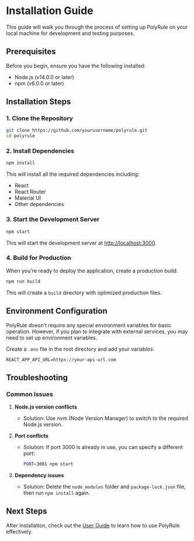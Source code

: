 # Installation Guide

This guide will walk you through the process of setting up PolyRule on your local machine for development and testing purposes.

## Prerequisites

Before you begin, ensure you have the following installed:
- Node.js (v14.0.0 or later)
- npm (v6.0.0 or later)

## Installation Steps

### 1. Clone the Repository

```bash
git clone https://github.com/yourusername/polyrule.git
cd polyrule
```

### 2. Install Dependencies

```bash
npm install
```

This will install all the required dependencies including:
- React
- React Router
- Material UI
- Other dependencies

### 3. Start the Development Server

```bash
npm start
```

This will start the development server at [http://localhost:3000](http://localhost:3000).

### 4. Build for Production

When you're ready to deploy the application, create a production build:

```bash
npm run build
```

This will create a `build` directory with optimized production files.

## Environment Configuration

PolyRule doesn't require any special environment variables for basic operation. However, if you plan to integrate with external services, you may need to set up environment variables.

Create a `.env` file in the root directory and add your variables:

```
REACT_APP_API_URL=https://your-api-url.com
```

## Troubleshooting

### Common Issues

1. **Node.js version conflicts**
   - Solution: Use nvm (Node Version Manager) to switch to the required Node.js version.

2. **Port conflicts**
   - Solution: If port 3000 is already in use, you can specify a different port:
     ```bash
     PORT=3001 npm start
     ```

3. **Dependency issues**
   - Solution: Delete the `node_modules` folder and `package-lock.json` file, then run `npm install` again.

## Next Steps

After installation, check out the [User Guide](user-guide.md) to learn how to use PolyRule effectively.
